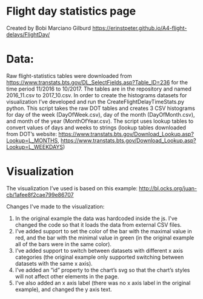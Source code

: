 # Flight day statistics page

Created by Bobi Marciano Gilburd
https://erinstpeter.github.io/A4-flight-delays/FlightDay/

# Data:
Raw flight-statistics tables were downloaded from https://www.transtats.bts.gov/DL_SelectFields.asp?Table_ID=236 for the time period 11/2016 to 10/2017. The tables are in the repository and named 2016_11.csv to 2017_10.csv.
In order to create the histograms datasets for visualization I’ve developed and run the CreateFlightDelayTimeStats.py python. This script takes the raw DOT tables and creates 3 CSV histograms for day of the week (DayOfWeek.csv), day of the month (DayOfMonth.csv), and month of the year (MonthOfYear.csv). The script uses lookup tables to convert values of days and weeks to strings (lookup tables downloaded from DOT’s website: https://www.transtats.bts.gov/Download_Lookup.asp?Lookup=L_MONTHS, https://www.transtats.bts.gov/Download_Lookup.asp?Lookup=L_WEEKDAYS)




# Visualization
The visualization I’ve used is based on this example: http://bl.ocks.org/juan-cb/1afee8f2cae799e86707

Changes I've made to the visualization:
1.	In the original example the data was hardcoded inside the js. I've changed the code so that it loads the data from external CSV files.
2.	I’ve added support to set the color of the bar with the maximal value in red, and the bar with the minimal value in green (in the original example all of the bars were in the same color).
3.	I’ve added support to switch between datasets with different x axis categories (the original example only supported switching between datasets with the same x axis).
4.	I’ve added an “id” property to the chart’s svg so that the chart’s styles will not affect other elements in the page.
5.	I’ve also added an x axis label (there was no x axis label in the original example), and changed the y axis text.

